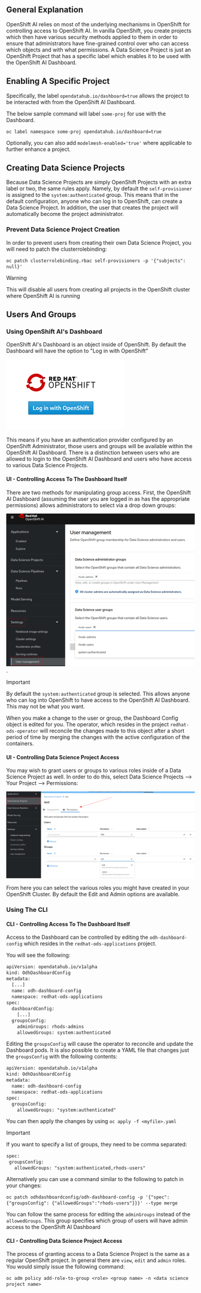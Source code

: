 ## General Explanation
OpenShift AI relies on most of the underlying mechanisms in OpenShift for controlling access to OpenShift AI. In vanilla OpenShift, you create projects which then have various security methods applied to them in order to ensure that administrators have fine-grained control over who can access which objects and with what permissions. A Data Science Project is just an OpenShift Project that has a specific label which enables it to be used with the OpenShift AI Dashboard. 

## Enabling A Specific Project

Specifically, the label `opendatahub.io/dashboard=true` allows the project to be interacted with from the OpenShift AI Dashboard.

The below sample command will label `some-proj` for use with the Dashboard.

```
oc label namespace some-proj opendatahub.io/dashboard=true
```

Optionally, you can also add `modelmesh-enabled='true'` where applicable to further enhance a project.

## Creating Data Science Projects

Because Data Science Projects are simply OpenShift Projects with an extra label or two, the same rules apply. Namely, by default the `self-provisioner` is assigned to the `system:authenticated` group. This means that in the default configuration, anyone who can log in to OpenShift, can create a Data Science Project. In addition, the user that creates the project will automatically become the project administrator. 

### Prevent Data Science Project Creation

In order to prevent users from creating their own Data Science Project, you will need to patch the clusterrolebinding:
```
oc patch clusterrolebinding.rbac self-provisioners -p '{"subjects": null}'
```
> [!WARNING]
> This will disable all users from creating all projects in the OpenShift cluster where OpenShift AI is running

## Users And Groups 

### Using OpenShift AI's Dashboard

OpenShift AI's Dashboard is an object inside of OpenShift. By default the Dashboard will have the option to "Log in with OpenShift"

![login](../images/ai_login_with_openshift.png)

This means if you have an authentication provider configured by an OpenShift Administrator, those users and groups will be available within the OpenShift AI Dashboard. There is a distinction between users who are allowed to login to the OpenShift AI Dashboard and users who have access to various Data Science Projects.

#### UI - Controlling Access To The Dashboard Itself

There are two methods for manipulating group access. First, the OpenShift AI Dashboard (assuming the user you are logged in as has the appropriate permissions) allows administrators to select via a drop down groups:

![user_mgmt1.png](../images/ai_user_mgmt1.png).

> [!IMPORTANT]
> By default the `system:authenticated` group is selected. This allows anyone who can log into OpenShift to have access to the OpenShift AI Dashboard. This may not be what you want.

When you make a change to the user or group, the Dashboard Config object is edited for you. The operator, which resides in the project `redhat-ods-operator` will reconcile the changes made to this object after a short period of time by merging the changes with the active configuration of the containers.

#### UI - Controlling Data Science Project Access

You may wish to grant users or groups to various roles inside of a Data Science Project as well. In order to do this, select Data Science Projects --> Your Project  --> Permissions:

![proj_mgmt](../images/ai_proj_mgmt1.png)

From here you can select the various roles you might have created in your OpenShift Cluster. By default the Edit and Admin options are available.

### Using The CLI

#### CLI - Controlling Access To The Dashboard Itself
Access to the Dashboard can be controlled by editing the `odh-dashboard-config` which resides in the `redhat-ods-applications` project. 

You will see the following:

```
apiVersion: opendatahub.io/v1alpha
kind: OdhDashboardConfig
metadata:
  [...]
  name: odh-dashboard-config
  namespace: redhat-ods-applications
spec:
  dashboardConfig:
    [...]
  groupsConfig:
    adminGroups: rhods-admins
    allowedGroups: system:authenticated
```

Editing the `groupsConfig` will cause the operator to reconcile and update the Dashboard pods. It is also possible to create a YAML file that changes just the `groupsConfig` with the following contents:

```
apiVersion: opendatahub.io/v1alpha
kind: OdhDashboardConfig
metadata:
  name: odh-dashboard-config
  namespace: redhat-ods-applications
spec:
  groupsConfig:
    allowedGroups: "system:authenticated"
```

You can then apply the changes by using `oc apply -f <myfile>.yaml`

> [!IMPORTANT]
> If you want to specify a list of groups, they need to be comma separated:
> ```
> spec:
>  groupsConfig:
>    allowedGroups: "system:authenticated,rhods-users"
> ```

Alternatively you can use a command similar to the following to patch in your changes:
```
oc patch odhdashboardconfig/odh-dashboard-config -p '{"spec":{"groupsConfig": {"allowedGroups":"rhods-users"}}}' --type merge
```

You can follow the same process for editing the `adminGroups` instead of the `allowedGroups`. This group specifies which group of users will have admin access to the OpenShift AI Dashboard

#### CLI - Controlling Data Science Project Access

The process of granting access to a Data Science Project is the same as a regular OpenShift project. In general there are `view`, `edit` and `admin` roles. You would simply issue the following command:

```
oc adm policy add-role-to-group <role> <group name> -n <data science project name>
```
